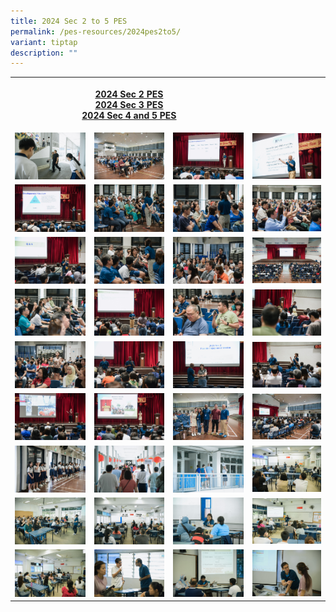 ```yaml
---
title: 2024 Sec 2 to 5 PES
permalink: /pes-resources/2024pes2to5/
variant: tiptap
description: ""
---
```

<table>
<tbody>
<tr>
<th rowspan="1" colspan="3">
<p><strong><a href="/files/2024/2024_Sec_2_PES_Slides_for_PG.pdf" rel="noopener noreferrer nofollow" target="_blank">2024 Sec 2 PES</a></strong> 
<br><strong><a href="/files/2024/2024_Sec_3_PES_Slides_for_PG.pdf" rel="noopener noreferrer nofollow" target="_blank">2024 Sec 3 PES</a></strong> 
<br><a href="/files/2024/2024_Sec_4n5_PES_Slides_for_PG.pdf" rel="noopener noreferrer nofollow" target="_blank">2024 Sec 4 and 5 PES</a>
</p>
</th>
<th rowspan="1" colspan="1">
<p></p>
</th>
</tr>
<tr>
<td rowspan="1" colspan="1">
<div class="isomer-image-wrapper">
<img style="width: 100%" height="auto" width="100%" alt="" src="/images/240127 Sec 2 to 5 PES/240127_Sec_2_to_5_PES_1732.jpg">
</div>
</td>
<td rowspan="1" colspan="1">
<div class="isomer-image-wrapper">
<img style="width: 100%" height="auto" width="100%" alt="" src="/images/240127 Sec 2 to 5 PES/240127_Sec_2_to_5_PES_1738.jpg">
</div>
</td>
<td rowspan="1" colspan="1">
<div class="isomer-image-wrapper">
<img style="width: 100%" height="auto" width="100%" alt="" src="/images/240127 Sec 2 to 5 PES/240127_Sec_2_to_5_PES_1744.jpg">
</div>
</td>
<td rowspan="1" colspan="1">
<div class="isomer-image-wrapper">
<img style="width: 100%" height="auto" width="100%" alt="" src="/images/240127 Sec 2 to 5 PES/240127_Sec_2_to_5_PES_1678.jpg">
</div>
</td>
</tr>
<tr>
<td rowspan="1" colspan="1">
<div class="isomer-image-wrapper">
<img style="width: 100%" height="auto" width="100%" alt="" src="/images/240127 Sec 2 to 5 PES/240127_Sec_2_to_5_PES_1620.jpg">
</div>
</td>
<td rowspan="1" colspan="1">
<div class="isomer-image-wrapper">
<img style="width: 100%" height="auto" width="100%" alt="" src="/images/240127 Sec 2 to 5 PES/240127_Sec_2_to_5_PES_1804.jpg">
</div>
</td>
<td rowspan="1" colspan="1">
<div class="isomer-image-wrapper">
<img style="width: 100%" height="auto" width="100%" alt="" src="/images/240127 Sec 2 to 5 PES/240127_Sec_2_to_5_PES_1803.jpg">
</div>
</td>
<td rowspan="1" colspan="1">
<div class="isomer-image-wrapper">
<img style="width: 100%" height="auto" width="100%" alt="" src="/images/240127 Sec 2 to 5 PES/240127_Sec_2_to_5_PES_1740.jpg">
</div>
</td>
</tr>
<tr>
<td rowspan="1" colspan="1">
<div class="isomer-image-wrapper">
<img style="width: 100%" height="auto" width="100%" alt="" src="/images/240127 Sec 2 to 5 PES/240127_Sec_2_to_5_PES_1630.jpg">
</div>
</td>
<td rowspan="1" colspan="1">
<div class="isomer-image-wrapper">
<img style="width: 100%" height="auto" width="100%" alt="" src="/images/240127 Sec 2 to 5 PES/240127_Sec_2_to_5_PES_1622.jpg">
</div>
</td>
<td rowspan="1" colspan="1">
<div class="isomer-image-wrapper">
<img style="width: 100%" height="auto" width="100%" alt="" src="/images/240127 Sec 2 to 5 PES/240127_Sec_2_to_5_PES_1693.jpg">
</div>
</td>
<td rowspan="1" colspan="1">
<div class="isomer-image-wrapper">
<img style="width: 100%" height="auto" width="100%" alt="" src="/images/240127 Sec 2 to 5 PES/240127_Sec_2_to_5_PES_1631.jpg">
</div>
</td>
</tr>
<tr>
<td rowspan="1" colspan="1">
<div class="isomer-image-wrapper">
<img style="width: 100%" height="auto" width="100%" alt="" src="/images/240127 Sec 2 to 5 PES/240127_Sec_2_to_5_PES_1665.jpg">
</div>
</td>
<td rowspan="1" colspan="1">
<div class="isomer-image-wrapper">
<img style="width: 100%" height="auto" width="100%" alt="" src="/images/240127 Sec 2 to 5 PES/240127_Sec_2_to_5_PES_1690.jpg">
</div>
</td>
<td rowspan="1" colspan="1">
<div class="isomer-image-wrapper">
<img style="width: 100%" height="auto" width="100%" alt="" src="/images/240127 Sec 2 to 5 PES/240127_Sec_2_to_5_PES_1684.jpg">
</div>
</td>
<td rowspan="1" colspan="1">
<div class="isomer-image-wrapper">
<img style="width: 100%" height="auto" width="100%" alt="" src="/images/240127 Sec 2 to 5 PES/240127_Sec_2_to_5_PES_1686.jpg">
</div>
</td>
</tr>
<tr>
<td rowspan="1" colspan="1">
<div class="isomer-image-wrapper">
<img style="width: 100%" height="auto" width="100%" alt="" src="/images/240127 Sec 2 to 5 PES/240127_Sec_2_to_5_PES_1698.jpg">
</div>
</td>
<td rowspan="1" colspan="1">
<div class="isomer-image-wrapper">
<img style="width: 100%" height="auto" width="100%" alt="" src="/images/240127 Sec 2 to 5 PES/240127_Sec_2_to_5_PES_1688.jpg">
</div>
</td>
<td rowspan="1" colspan="1">
<div class="isomer-image-wrapper">
<img style="width: 100%" height="auto" width="100%" alt="" src="/images/240127 Sec 2 to 5 PES/240127_Sec_2_to_5_PES_1632.jpg">
</div>
</td>
<td rowspan="1" colspan="1">
<div class="isomer-image-wrapper">
<img style="width: 100%" height="auto" width="100%" alt="" src="/images/240127 Sec 2 to 5 PES/240127_Sec_2_to_5_PES_1683.jpg">
</div>
</td>
</tr>
<tr>
<td rowspan="1" colspan="1">
<div class="isomer-image-wrapper">
<img style="width: 100%" height="auto" width="100%" alt="" src="/images/240127 Sec 2 to 5 PES/240127_Sec_2_to_5_PES_1801.jpg">
</div>
</td>
<td rowspan="1" colspan="1">
<div class="isomer-image-wrapper">
<img style="width: 100%" height="auto" width="100%" alt="" src="/images/240127 Sec 2 to 5 PES/240127_Sec_2_to_5_PES_1771.jpg">
</div>
</td>
<td rowspan="1" colspan="1">
<div class="isomer-image-wrapper">
<img style="width: 100%" height="auto" width="100%" alt="" src="/images/240127 Sec 2 to 5 PES/240127_Sec_2_to_5_PES_1812.jpg">
</div>
</td>
<td rowspan="1" colspan="1">
<div class="isomer-image-wrapper">
<img style="width: 100%" height="auto" width="100%" alt="" src="/images/240127 Sec 2 to 5 PES/240127_Sec_2_to_5_PES_1759.jpg">
</div>
</td>
</tr>
<tr>
<td rowspan="1" colspan="1">
<div class="isomer-image-wrapper">
<img style="width: 100%" height="auto" width="100%" alt="" src="/images/240127 Sec 2 to 5 PES/240127_Sec_2_to_5_PES_1806.jpg">
</div>
</td>
<td rowspan="1" colspan="1">
<div class="isomer-image-wrapper">
<img style="width: 100%" height="auto" width="100%" alt="" src="/images/240127 Sec 2 to 5 PES/240127_Sec_2_to_5_PES_1819.jpg">
</div>
</td>
<td rowspan="1" colspan="1">
<div class="isomer-image-wrapper">
<img style="width: 100%" height="auto" width="100%" alt="" src="/images/240127 Sec 2 to 5 PES/240127_Sec_2_to_5_PES_1821.jpg">
</div>
</td>
<td rowspan="1" colspan="1">
<div class="isomer-image-wrapper">
<img style="width: 100%" height="auto" width="100%" alt="" src="/images/240127 Sec 2 to 5 PES/240127_Sec_2_to_5_PES_1845.jpg">
</div>
</td>
</tr>
<tr>
<td rowspan="1" colspan="1">
<div class="isomer-image-wrapper">
<img style="width: 100%" height="auto" width="100%" alt="" src="/images/240127 Sec 2 to 5 PES/240127_Sec_2_to_5_PES_1836.jpg">
</div>
</td>
<td rowspan="1" colspan="1">
<div class="isomer-image-wrapper">
<img style="width: 100%" height="auto" width="100%" alt="" src="/images/240127 Sec 2 to 5 PES/240127_Sec_2_to_5_PES_1700.jpg">
</div>
</td>
<td rowspan="1" colspan="1">
<div class="isomer-image-wrapper">
<img style="width: 100%" height="auto" width="100%" alt="" src="/images/240127 Sec 2 to 5 PES/240127_Sec_2_to_5_PES_1707.jpg">
</div>
</td>
<td rowspan="1" colspan="1">
<div class="isomer-image-wrapper">
<img style="width: 100%" height="auto" width="100%" alt="" src="/images/240127 Sec 2 to 5 PES/240127_Sec_2_to_5_PES_1645.jpg">
</div>
</td>
</tr>
<tr>
<td rowspan="1" colspan="1">
<div class="isomer-image-wrapper">
<img style="width: 100%" height="auto" width="100%" alt="" src="/images/240127 Sec 2 to 5 PES/240127_Sec_2_to_5_PES_1838.jpg">
</div>
</td>
<td rowspan="1" colspan="1">
<div class="isomer-image-wrapper">
<img style="width: 100%" height="auto" width="100%" alt="" src="/images/240127 Sec 2 to 5 PES/240127_Sec_2_to_5_PES_1867.jpg">
</div>
</td>
<td rowspan="1" colspan="1">
<div class="isomer-image-wrapper">
<img style="width: 100%" height="auto" width="100%" alt="" src="/images/240127 Sec 2 to 5 PES/240127_Sec_2_to_5_PES_1637.jpg">
</div>
</td>
<td rowspan="1" colspan="1">
<div class="isomer-image-wrapper">
<img style="width: 100%" height="auto" width="100%" alt="" src="/images/240127 Sec 2 to 5 PES/240127_Sec_2_to_5_PES_1868.jpg">
</div>
</td>
</tr>
</tbody>
</table>
<p></p>
<p></p>